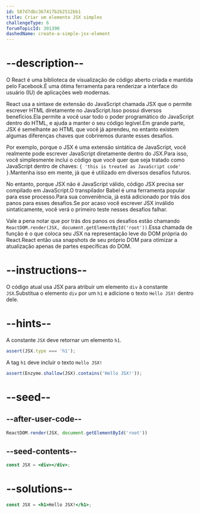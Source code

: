 ```yaml
---
id: 587d7dbc367417b2b2512bb1
title: Criar um elemento JSX simples
challengeType: 6
forumTopicId: 301390
dashedName: create-a-simple-jsx-element
---
```


# --description--

O React é uma biblioteca de visualização de código aberto criada e mantida pelo Facebook.É uma ótima ferramenta para renderizar a interface do usuário (IU) de aplicações web modernas.

React usa a sintaxe de extensão do JavaScript chamada JSX que o permite escrever HTML diretamente no JavaScript.Isso possui diversos benefícios.Ela permite a você usar todo o poder programático do JavaScript dentro do HTML, e ajuda a manter o seu código legível.Em grande parte, JSX é semelhante ao HTML que você já aprendeu, no entanto existem algumas diferenças chaves que cobriremos durante esses desafios.

Por exemplo, porque o JSX é uma extensão sintática de JavaScript, você realmente pode escrever JavaScript diretamente dentro do JSX.Para isso, você simplesmente inclui o código que você quer que seja tratado como JavaScript dentro de chaves: `{ 'this is treated as JavaScript code' }`.Mantenha isso em mente, já que é utilizado em diversos desafios futuros.

No entanto, porque JSX não é JavaScript válido, código JSX precisa ser compilado em JavaScript.O transpilador Babel é uma ferramenta popular para esse processo.Para sua conveniência, já está adicionado por trás dos panos para esses desafios.Se por acaso você escrever JSX inválido sintaticamente, você verá o primeiro teste nesses desafios falhar.

Vale a pena notar que por trás dos panos os desafios estão chamando `ReactDOM.render(JSX, document.getElementById('root'))`.Essa chamada de função é o que coloca seu JSX na representação leve do DOM própria do React.React então usa snapshots de seu próprio DOM para otimizar a atualização apenas de partes específicas do DOM.

# --instructions--

O código atual usa JSX para atribuir um elemento `div` à constante `JSX`.Substitua o elemento `div` por um `h1` e adicione o texto `Hello JSX!` dentro dele.

# --hints--

A constante `JSX` deve retornar um elemento `h1`.

```js
assert(JSX.type === 'h1');
```

A tag `h1` deve incluir o texto `Hello JSX!`

```js
assert(Enzyme.shallow(JSX).contains('Hello JSX!'));
```

# --seed--

## --after-user-code--

```jsx
ReactDOM.render(JSX, document.getElementById('root'))
```

## --seed-contents--

```jsx
const JSX = <div></div>;
```

# --solutions--

```jsx
const JSX = <h1>Hello JSX!</h1>;
```
